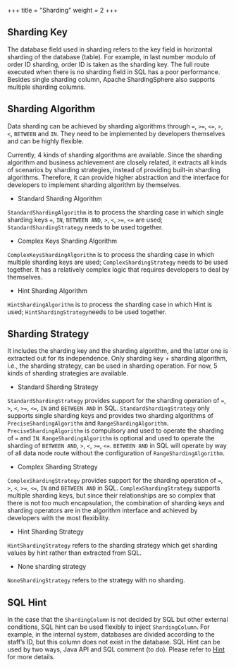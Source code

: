+++
title = "Sharding"
weight = 2
+++

## Sharding Key

The database field used in sharding refers to the key field in horizontal sharding of the database (table). 
For example, in last number modulo of order ID sharding, order ID is taken as the sharding key. 
The full route executed when there is no sharding field in SQL has a poor performance. 
Besides single sharding column, Apache ShardingSphere also supports multiple sharding columns.

## Sharding Algorithm

Data sharding can be achieved by sharding algorithms through `=`, `>=`, `<=`, `>`, `<`, `BETWEEN` and `IN`. 
They need to be implemented by developers themselves and can be highly flexible.

Currently, 4 kinds of sharding algorithms are available. 
Since the sharding algorithm and business achievement are closely related, it extracts all kinds of scenarios by sharding strategies, instead of providing built-in sharding algorithms. 
Therefore, it can provide higher abstraction and the interface for developers to implement sharding algorithm by themselves.

- Standard Sharding Algorithm

`StandardShardingAlgorithm` is to process the sharding case in which single sharding keys `=`, `IN`, `BETWEEN AND`, `>`, `<`, `>=`, `<=` are used; `StandardShardingStrategy` needs to be used together.

- Complex Keys Sharding Algorithm

`ComplexKeysShardingAlgorithm` is to process the sharding case in which multiple sharding keys are used; `ComplexShardingStrategy` needs to be used together.
It has a relatively complex logic that requires developers to deal by themselves.

- Hint Sharding Algorithm

`HintShardingAlgorithm` is to process the sharding case in which Hint is used; `HintShardingStrategy`needs to be used together.

## Sharding Strategy

It includes the sharding key and the sharding algorithm, and the latter one is extracted out for its independence. 
Only sharding key + sharding algorithm, i.e., the sharding strategy, can be used in sharding operation. For now, 5 kinds of sharding strategies are available.

- Standard Sharding Strategy

`StandardShardingStrategy` provides support for the sharding operation of `=`, `>`, `<`, `>=`, `<=`, `IN` and `BETWEEN AND` in SQL. 
`StandardShardingStrategy` only supports single sharding keys and provides two sharding algorithms of `PreciseShardingAlgorithm` and `RangeShardingAlgorithm`. 
`PreciseShardingAlgorithm` is compulsory and used to operate the sharding of `=` and `IN`. 
`RangeShardingAlgorithm` is optional and used to operate the sharding of `BETWEEN AND`, `>`, `<`, `>=`, `<=`. 
`BETWEEN AND` in SQL will operate by way of all data node route without the configuration of `RangeShardingAlgorithm`.

- Complex Sharding Strategy

`ComplexShardingStrategy` provides support for the sharding operation of `=`, `>`, `<`, `>=`, `<=`, `IN` and `BETWEEN AND` in SQL. 
`ComplexShardingStrategy` supports multiple sharding keys, but since their relationships are so complex that there is not too much encapsulation, 
the combination of sharding keys and sharding operators are in the algorithm interface and achieved by developers with the most flexibility.

- Hint Sharding Strategy

`HintShardingStrategy` refers to the sharding strategy which get sharding values by hint rather than extracted from SQL.

- None sharding strategy

`NoneShardingStrategy` refers to the strategy with no sharding.

## SQL Hint

In the case that the `ShardingColumn` is not decided by SQL but other external conditions, SQL hint can be used flexibly to inject `ShardingColumn`. 
For example, in the internal system, databases are divided according to the staff’s ID, but this column does not exist in the database. 
SQL Hint can be used by two ways, Java API and SQL comment (to do).
Please refer to [Hint](/en/features/sharding/concept/hint/) for more details.

